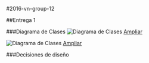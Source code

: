 #2016-vn-group-12

##Entrega 1

###Diagrama de Clases
![Diagrama de Clases](http://i.imgur.com/BnWd0yY.png)
[Ampliar](http://i.imgur.com/BnWd0yY.png)

![Diagrama de Clases](http://i.imgur.com/cc9PscP.png)
[Ampliar](http://i.imgur.com/cc9PscP.png)


###Decisiones de diseño
